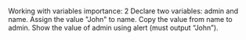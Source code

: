 #


Working with variables
importance: 2
Declare two variables: admin and name.
Assign the value "John" to name.
Copy the value from name to admin.
Show the value of admin using alert (must output “John”).